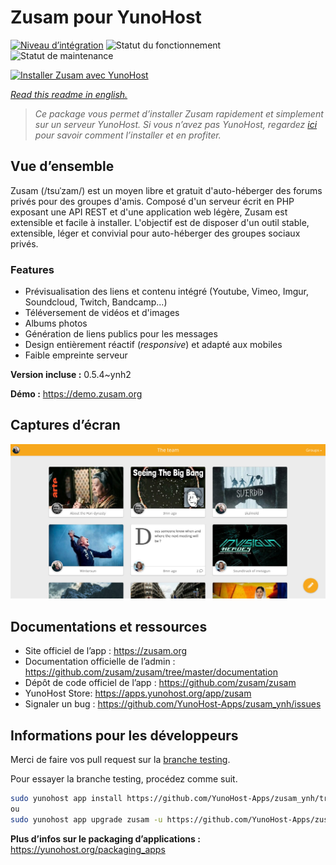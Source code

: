 <!--
N.B.: This README was automatically generated by https://github.com/YunoHost/apps/tree/master/tools/README-generator
It shall NOT be edited by hand.
-->

# Zusam pour YunoHost

[![Niveau d’intégration](https://dash.yunohost.org/integration/zusam.svg)](https://dash.yunohost.org/appci/app/zusam) ![Statut du fonctionnement](https://ci-apps.yunohost.org/ci/badges/zusam.status.svg) ![Statut de maintenance](https://ci-apps.yunohost.org/ci/badges/zusam.maintain.svg)

[![Installer Zusam avec YunoHost](https://install-app.yunohost.org/install-with-yunohost.svg)](https://install-app.yunohost.org/?app=zusam)

*[Read this readme in english.](./README.md)*

> *Ce package vous permet d’installer Zusam rapidement et simplement sur un serveur YunoHost.
Si vous n’avez pas YunoHost, regardez [ici](https://yunohost.org/#/install) pour savoir comment l’installer et en profiter.*

## Vue d’ensemble

Zusam (/tsuˈzam/) est un moyen libre et gratuit d'auto-héberger des forums privés pour des groupes d'amis. Composé d'un serveur écrit en PHP exposant une API REST et d'une application web légère, Zusam est extensible et facile à installer.
L'objectif est de disposer d'un outil stable, extensible, léger et convivial pour auto-héberger des groupes sociaux privés.

### Features

- Prévisualisation des liens et contenu intégré (Youtube, Vimeo, Imgur, Soundcloud, Twitch, Bandcamp...)
- Téléversement de vidéos et d'images
- Albums photos
- Génération de liens publics pour les messages
- Design entièrement réactif (*responsive*) et adapté aux mobiles
- Faible empreinte serveur


**Version incluse :** 0.5.4~ynh2

**Démo :** https://demo.zusam.org

## Captures d’écran

![Capture d’écran de Zusam](./doc/screenshots/screenshot.jpg)

## Documentations et ressources

* Site officiel de l’app : <https://zusam.org>
* Documentation officielle de l’admin : <https://github.com/zusam/zusam/tree/master/documentation>
* Dépôt de code officiel de l’app : <https://github.com/zusam/zusam>
* YunoHost Store: <https://apps.yunohost.org/app/zusam>
* Signaler un bug : <https://github.com/YunoHost-Apps/zusam_ynh/issues>

## Informations pour les développeurs

Merci de faire vos pull request sur la [branche testing](https://github.com/YunoHost-Apps/zusam_ynh/tree/testing).

Pour essayer la branche testing, procédez comme suit.

``` bash
sudo yunohost app install https://github.com/YunoHost-Apps/zusam_ynh/tree/testing --debug
ou
sudo yunohost app upgrade zusam -u https://github.com/YunoHost-Apps/zusam_ynh/tree/testing --debug
```

**Plus d’infos sur le packaging d’applications :** <https://yunohost.org/packaging_apps>